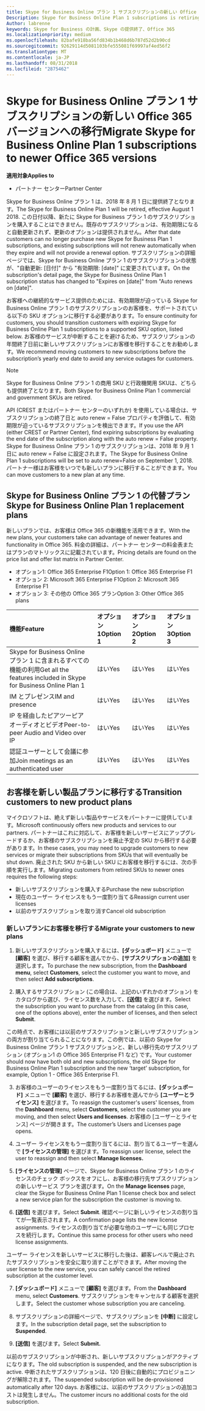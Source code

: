 ```yaml
---
title: Skype for Business Online プラン 1 サブスクリプションの新しい Office 365 バージョンへの移行 | パートナー センター
Description: Skype for Business Online Plan 1 subscriptions is retiring.
Author: labrenne
keywords: Skype for Business の計画、Skype の提供終了、Office 365
ms.localizationpriority: medium
ms.openlocfilehash: 82bafe918ba56fd834b1b468d6b787d52d2b90cd
ms.sourcegitcommit: 92629114d5081103bfe555081f69997af4ed56f2
ms.translationtype: MT
ms.contentlocale: ja-JP
ms.lasthandoff: 08/31/2018
ms.locfileid: "2875462"
---
```

# <a name="migrate-skype-for-business-online-plan-1-subscriptions-to-newer-office-365-versions"></a><span data-ttu-id="262db-103">Skype for Business Online プラン 1 サブスクリプションの新しい Office 365 バージョンへの移行</span><span class="sxs-lookup"><span data-stu-id="262db-103">Migrate Skype for Business Online Plan 1 subscriptions to newer Office 365 versions</span></span>

**<span data-ttu-id="262db-104">適用対象</span><span class="sxs-lookup"><span data-stu-id="262db-104">Applies to</span></span>**

- <span data-ttu-id="262db-105">パートナー センター</span><span class="sxs-lookup"><span data-stu-id="262db-105">Partner Center</span></span>

<span data-ttu-id="262db-106">Skype for Business Online プラン 1 は、2018 年 8 月 1 日に提供終了となります。</span><span class="sxs-lookup"><span data-stu-id="262db-106">The Skype for Business Online Plan 1 will be retired, effective August 1 2018.</span></span> <span data-ttu-id="262db-107">この日付以降、新たに Skype for Business プラン 1 のサブスクリプションを購入することはできません。既存のサブスクリプションは、有効期限になると自動更新されず、更新のオプションは提供されません。</span><span class="sxs-lookup"><span data-stu-id="262db-107">After that date customers can no longer purchase new Skype for Business Plan 1 subscriptions, and existing subscriptions will not renew automatically when they expire and will not provide a renewal option.</span></span> <span data-ttu-id="262db-108">サブスクリプションの詳細ページでは、Skype for Business Online プラン 1 のサブスクリプションの状態が、"自動更新: [日付]" から "有効期限: [date]" に変更されています。</span><span class="sxs-lookup"><span data-stu-id="262db-108">On the subscription's detail page, the Skype for Business Online Plan 1 subscription status has changed to "Expires on [date]" from "Auto renews on [date]".</span></span>  

<span data-ttu-id="262db-109">お客様への継続的なサービス提供のためには、有効期限が迫っている Skype for Business Online プラン 1 のサブスクリプションのお客様を、サポートされている以下の SKU オプションに移行する必要があります。</span><span class="sxs-lookup"><span data-stu-id="262db-109">To ensure continuity for customers, you should transition customers with expiring Skype for Business Online Plan 1 subscriptions to a supported SKU option, listed below.</span></span> <span data-ttu-id="262db-110">お客様のサービスが中断することを避けるため、サブスクリプションの年間終了日前に新しいサブスクリプションにお客様を移行することをお勧めします。</span><span class="sxs-lookup"><span data-stu-id="262db-110">We recommend moving customers to new subscriptions before the subscription’s yearly end date to avoid any service outages for customers.</span></span> 

>[!NOTE]
><span data-ttu-id="262db-111">Skype for Business Online プラン 1 の商用 SKU と行政機関用 SKUは、どちらも提供終了となります。</span><span class="sxs-lookup"><span data-stu-id="262db-111">Both Skype for Business Online Plan 1 commercial and government SKUs are retired.</span></span>

<span data-ttu-id="262db-112">API (CREST またはパートナー センターのいずれか) を使用している場合は、サブスクリプションの終了日と auto renew = False プロパティを評価して、有効期限が迫っているサブスクリプションを検出できます。</span><span class="sxs-lookup"><span data-stu-id="262db-112">If you use the API (either CREST or Partner Center), find expiring subscriptions by evaluating the end date of the subscription along with the auto renew = False property.</span></span> <span data-ttu-id="262db-113">Skype for Business Online プラン 1 のサブスクリプションは、2018 年 9 月 1 日に auto renew = False に設定されます。</span><span class="sxs-lookup"><span data-stu-id="262db-113">The Skype for Business Online Plan 1 subscriptions will be set to auto renew=False on September 1, 2018.</span></span> <span data-ttu-id="262db-114">パートナー様はお客様をいつでも新しいプランに移行することができます。</span><span class="sxs-lookup"><span data-stu-id="262db-114">You can move customers to a new plan at any time.</span></span> 

## <a name="skype-for-business-online-plan-1-replacement-plans"></a><span data-ttu-id="262db-115">Skype for Business Online プラン 1 の代替プラン</span><span class="sxs-lookup"><span data-stu-id="262db-115">Skype for Business Online Plan 1 replacement plans</span></span>

<span data-ttu-id="262db-116">新しいプランでは、お客様は Office 365 の新機能を活用できます。</span><span class="sxs-lookup"><span data-stu-id="262db-116">With the new plans, your customers take can advantage of newer features and functionality in Office 365.</span></span> <span data-ttu-id="262db-117">料金の詳細は、パートナー センターの料金表またはプランのマトリックスに記載されています。</span><span class="sxs-lookup"><span data-stu-id="262db-117">Pricing details are found on the price list and offer list matrix in Partner Center.</span></span> 

- <span data-ttu-id="262db-118">オプション1: Office 365 Enterprise F1</span><span class="sxs-lookup"><span data-stu-id="262db-118">Option 1: Office 365 Enterprise F1</span></span>
- <span data-ttu-id="262db-119">オプション 2: Microsoft 365 Enterprise F1</span><span class="sxs-lookup"><span data-stu-id="262db-119">Option 2: Microsoft 365 Enterprise F1</span></span>
- <span data-ttu-id="262db-120">オプション 3: その他の Office 365 プラン</span><span class="sxs-lookup"><span data-stu-id="262db-120">Option 3: Other Office 365 plans</span></span>

|**<span data-ttu-id="262db-121">機能</span><span class="sxs-lookup"><span data-stu-id="262db-121">Feature</span></span>**    |**<span data-ttu-id="262db-122">オプション 1</span><span class="sxs-lookup"><span data-stu-id="262db-122">Option 1</span></span>**   |**<span data-ttu-id="262db-123">オプション 2</span><span class="sxs-lookup"><span data-stu-id="262db-123">Option 2</span></span>**   |**<span data-ttu-id="262db-124">オプション 3</span><span class="sxs-lookup"><span data-stu-id="262db-124">Option 3</span></span>**   |
|:-----------------|:-----------------|:-------------|:------------|
|<span data-ttu-id="262db-125">Skype for Business Online プラン 1 に含まれるすべての機能の利用</span><span class="sxs-lookup"><span data-stu-id="262db-125">Get all the features included in Skype for Business Online Plan 1</span></span>|<span data-ttu-id="262db-126">はい</span><span class="sxs-lookup"><span data-stu-id="262db-126">Yes</span></span>   |<span data-ttu-id="262db-127">はい</span><span class="sxs-lookup"><span data-stu-id="262db-127">Yes</span></span>   |<span data-ttu-id="262db-128">はい</span><span class="sxs-lookup"><span data-stu-id="262db-128">Yes</span></span>   |
|<span data-ttu-id="262db-129">IM とプレゼンス</span><span class="sxs-lookup"><span data-stu-id="262db-129">IM and presence</span></span> |<span data-ttu-id="262db-130">はい</span><span class="sxs-lookup"><span data-stu-id="262db-130">Yes</span></span>   |<span data-ttu-id="262db-131">はい</span><span class="sxs-lookup"><span data-stu-id="262db-131">Yes</span></span>   |<span data-ttu-id="262db-132">はい</span><span class="sxs-lookup"><span data-stu-id="262db-132">Yes</span></span>   |
|<span data-ttu-id="262db-133">IP を経由したピアツーピア オーディオとビデオ</span><span class="sxs-lookup"><span data-stu-id="262db-133">Peer-to-peer Audio and Video over IP</span></span>|<span data-ttu-id="262db-134">はい</span><span class="sxs-lookup"><span data-stu-id="262db-134">Yes</span></span>   |<span data-ttu-id="262db-135">はい</span><span class="sxs-lookup"><span data-stu-id="262db-135">Yes</span></span>   |<span data-ttu-id="262db-136">はい</span><span class="sxs-lookup"><span data-stu-id="262db-136">Yes</span></span>   
|<span data-ttu-id="262db-137">認証ユーザーとして会議に参加</span><span class="sxs-lookup"><span data-stu-id="262db-137">Join meetings as an authenticated user</span></span>| <span data-ttu-id="262db-138">はい</span><span class="sxs-lookup"><span data-stu-id="262db-138">Yes</span></span>   |<span data-ttu-id="262db-139">はい</span><span class="sxs-lookup"><span data-stu-id="262db-139">Yes</span></span>   |<span data-ttu-id="262db-140">はい</span><span class="sxs-lookup"><span data-stu-id="262db-140">Yes</span></span>   |

## <a name="transition-customers-to-new-product-plans"></a><span data-ttu-id="262db-141">お客様を新しい製品プランに移行する</span><span class="sxs-lookup"><span data-stu-id="262db-141">Transition customers to new product plans</span></span>

<span data-ttu-id="262db-142">マイクロソフトは、絶えず新しい製品やサービスをパートナーに提供しています。</span><span class="sxs-lookup"><span data-stu-id="262db-142">Microsoft continuously offers new products and services to our partners.</span></span> <span data-ttu-id="262db-143">パートナーはこれに対応して、お客様を新しいサービスにアップグレードするか、お客様のサブスクリプションを廃止予定の SKU から移行する必要があります。</span><span class="sxs-lookup"><span data-stu-id="262db-143">In these cases, you may need to upgrade customers to new services or migrate their subscriptions from SKUs that will eventually be shut down.</span></span> <span data-ttu-id="262db-144">廃止された SKU から新しい SKU にお客様を移行するには、次の手順を実行します。</span><span class="sxs-lookup"><span data-stu-id="262db-144">Migrating customers from retired SKUs to newer ones requires the following steps:</span></span>

- <span data-ttu-id="262db-145">新しいサブスクリプションを購入する</span><span class="sxs-lookup"><span data-stu-id="262db-145">Purchase the new subscription</span></span>
- <span data-ttu-id="262db-146">現在のユーザー ライセンスをもう一度割り当てる</span><span class="sxs-lookup"><span data-stu-id="262db-146">Reassign current user licenses</span></span>
- <span data-ttu-id="262db-147">以前のサブスクリプションを取り消す</span><span class="sxs-lookup"><span data-stu-id="262db-147">Cancel old subscription</span></span>

### <a name="migrate-your-customers-to-new-plans"></a><span data-ttu-id="262db-148">新しいプランにお客様を移行する</span><span class="sxs-lookup"><span data-stu-id="262db-148">Migrate your customers to new plans</span></span>

1. <span data-ttu-id="262db-149">新しいサブスクリプションを購入するには、**[ダッシュボード]** メニューで **[顧客]** を選び、移行する顧客を選んでから、**[サブスクリプションの追加]** を選択します。</span><span class="sxs-lookup"><span data-stu-id="262db-149">To purchase the new subscription, from the **Dashboard menu**, select **Customers**, select the customer you want to move, and then select **Add subscriptions**.</span></span>

2. <span data-ttu-id="262db-150">購入するサブスクリプション (この場合は、上記のいずれかのオプション) をカタログから選び、ライセンス数を入力して、**[送信]** を選びます。</span><span class="sxs-lookup"><span data-stu-id="262db-150">Select the subscription you want to purchase from the catalog (in this case, one of the options above), enter the number of licenses, and then select **Submit**.</span></span> 

<span data-ttu-id="262db-151">この時点で、お客様には以前のサブスクリプションと新しいサブスクリプションの両方が割り当てられることになります。この例では、以前の Skype for Business Online プラン 1 サブスクリプションと、新しい移行先のサブスクリプション (オプション1 の Office 365 Enterprise F1 など) です。</span><span class="sxs-lookup"><span data-stu-id="262db-151">Your customer should now have both old and new subscriptions, the old Skype for Business Online Plan 1  subscription and the new ‘target’ subscription, for example, Option 1 - Office 365 Enterprise F1.</span></span>

3. <span data-ttu-id="262db-152">お客様のユーザーのライセンスをもう一度割り当てるには、**[ダッシュボード]** メニューで **[顧客]** を選び、移行するお客様を選んでから **[ユーザーとライセンス]** を選びます。</span><span class="sxs-lookup"><span data-stu-id="262db-152">To reassign the customer's users' licenses, from the **Dashboard** menu, select **Customers**, select the customer you are moving, and then select **Users and licenses**.</span></span> <span data-ttu-id="262db-153">お客様の [ユーザーとライセンス] ページが開きます。</span><span class="sxs-lookup"><span data-stu-id="262db-153">The customer’s Users and Licenses page opens.</span></span>

4. <span data-ttu-id="262db-154">ユーザー ライセンスをもう一度割り当てるには、割り当てるユーザーを選んで **[ライセンスの管理]** を選びます。</span><span class="sxs-lookup"><span data-stu-id="262db-154">To reassign user license, select the user to reassign and then select **Manage licenses.**</span></span>

5. <span data-ttu-id="262db-155">**[ライセンスの管理]** ページで、Skype for Business Online プラン 1 のライセンスのチェック ボックスをオフにし、お客様の移行先サブスクリプションの新しいサービス プランを選びます。</span><span class="sxs-lookup"><span data-stu-id="262db-155">On the **Manage licenses** page, clear the Skype for Business Online Plan 1 license check box and select a new service plan for the subscription the customer is moving to.</span></span>

6. <span data-ttu-id="262db-156">**[送信]** を選びます。</span><span class="sxs-lookup"><span data-stu-id="262db-156">Select **Submit**.</span></span> <span data-ttu-id="262db-157">確認ページに新しいライセンスの割り当てが一覧表示されます。</span><span class="sxs-lookup"><span data-stu-id="262db-157">A confirmation page lists the new license assignments.</span></span> <span data-ttu-id="262db-158">ライセンスの割り当てが必要な他のユーザーにも同じプロセスを続行します。</span><span class="sxs-lookup"><span data-stu-id="262db-158">Continue this same process for other users who need license assignments.</span></span>

<span data-ttu-id="262db-159">ユーザー ライセンスを新しいサービスに移行した後は、顧客レベルで廃止されたサブスクリプションを安全に取り消すことができます。</span><span class="sxs-lookup"><span data-stu-id="262db-159">After moving the user license to the new service, you can safely cancel the retired subscription at the customer level.</span></span>

7. <span data-ttu-id="262db-160">**[ダッシュボード]** メニューで **[顧客]** を選びます。</span><span class="sxs-lookup"><span data-stu-id="262db-160">From the **Dashboard** menu, select **Customers**.</span></span> <span data-ttu-id="262db-161">サブスクリプションをキャンセルする顧客を選択します。</span><span class="sxs-lookup"><span data-stu-id="262db-161">Select the customer whose subscription you are canceling.</span></span>

8. <span data-ttu-id="262db-162">サブスクリプションの詳細ページで、サブスクリプションを **[中断]** に設定します。</span><span class="sxs-lookup"><span data-stu-id="262db-162">In the subscription detail page, set the subscription to **Suspended**.</span></span>

9. <span data-ttu-id="262db-163">**[送信]** を選びます。</span><span class="sxs-lookup"><span data-stu-id="262db-163">Select **Submit.**</span></span>

<span data-ttu-id="262db-164">以前のサブスクリプションが中断され、新しいサブスクリプションがアクティブになります。</span><span class="sxs-lookup"><span data-stu-id="262db-164">The old subscription is suspended, and the new subscription is active.</span></span> <span data-ttu-id="262db-165">中断されたサブスクリプションは、120 日後に自動的にプロビジョニングが解除されます。</span><span class="sxs-lookup"><span data-stu-id="262db-165">The suspended subscription will be de-provisioned automatically after 120 days.</span></span> <span data-ttu-id="262db-166">お客様には、以前のサブスクリプションの追加コストは発生しません。</span><span class="sxs-lookup"><span data-stu-id="262db-166">The customer incurs no additional costs for the old subscription.</span></span>

